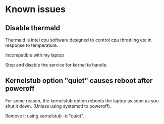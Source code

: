# Known issues

## Disable thermald

Thermald is intel cpu software designed to control cpu throttling etc in response to temperature.

Incompatible with my laptop 

Stop and disable the service for kernel to handle.

## Kernelstub option "quiet" causes reboot after poweroff

For some reason, the kernelstub option reboots the laptop as soon as you shut it down. (Unless using systemctl to poweroff).

Remove it using kernelstub -d "quiet".